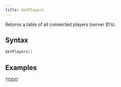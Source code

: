 ```yaml
---
title: GetPlayers
---
```


Returns a table of all connected players (server ID’s).

Syntax
------

```lua
GetPlayers()
```

Examples
--------

TODO

